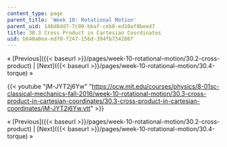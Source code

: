 ```yaml
---
content_type: page
parent_title: 'Week 10: Rotational Motion'
parent_uid: 146d8dd7-7c99-bbaf-ceb8-ed10af8bee47
title: 30.3 Cross Product in Cartesian Coordinates
uid: b640a0ea-ed70-f247-156d-394fb734286f
---
```


« [Previous]({{< baseurl >}}/pages/week-10-rotational-motion/30.2-cross-product) | [Next]({{< baseurl >}}/pages/week-10-rotational-motion/30.4-torque) »

{{< youtube "jM-JYT2j6Yw" "https://ocw.mit.edu/courses/physics/8-01sc-classical-mechanics-fall-2016/week-10-rotational-motion/30.3-cross-product-in-cartesian-coordinates/30.3-cross-product-in-cartesian-coordinates/jM-JYT2j6Yw.vtt" >}}

« [Previous]({{< baseurl >}}/pages/week-10-rotational-motion/30.2-cross-product) | [Next]({{< baseurl >}}/pages/week-10-rotational-motion/30.4-torque) »